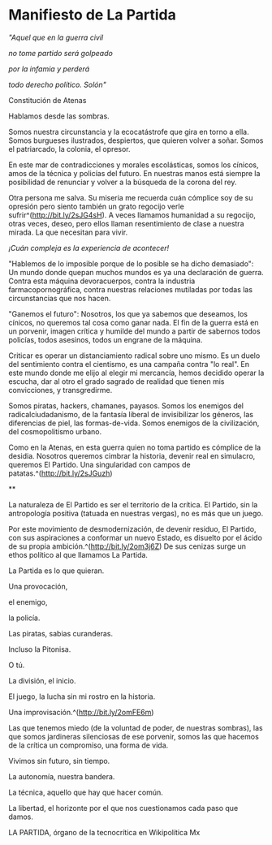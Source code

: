 # Manifiesto de La Partida

*"Aquel que en la guerra civil*

*no tome partido será golpeado*

*por la infamia y perderá*

*todo derecho político. Solón"*

Constitución de Atenas

Hablamos desde las sombras.

Somos nuestra circunstancia y la ecocatástrofe que gira en torno a ella.
Somos burgueses ilustrados, despiertos, que quieren volver a soñar.
Somos el patriarcado, la colonia, el opresor.

En este mar de contradicciones y morales escolásticas, somos los
cínicos, amos de la técnica y policías del futuro. En nuestras manos
está siempre la posibilidad de renunciar y volver a la búsqueda de la
corona del rey.

Otra persona me salva. Su miseria me recuerda cuán cómplice soy de su
opresión pero siento también un grato regocijo verle sufrir^(http://bit.ly/2sJG4sH). A veces
llamamos humanidad a su regocijo, otras veces, deseo, pero ellos llaman
resentimiento de clase a nuestra mirada. La que necesitan para vivir.

*¡Cuán compleja es la experiencia de acontecer!*

"Hablemos de lo imposible porque de lo posible se ha dicho demasiado":
Un mundo donde quepan muchos mundos es ya una declaración de guerra.
Contra esta máquina devoracuerpos, contra la industria
farmacopornográfica, contra nuestras relaciones mutiladas por todas las
circunstancias que nos hacen.

"Ganemos el futuro": Nosotros, los que ya sabemos que deseamos, los
cínicos, no queremos tal cosa como ganar nada. El fin de la guerra está
en un porvenir, imagen crítica y humilde del mundo a partir de sabernos
todos policías, todos asesinos, todos un engrane de la máquina.

Criticar es operar un distanciamiento radical sobre uno mismo. Es un
duelo del sentimiento contra el cientismo, es una campaña contra "lo
real". En este mundo donde me elijo al elegir mi mercancía, hemos
decidido operar la escucha, dar al otro el grado sagrado de realidad que
tienen mis convicciones, y transgredirme.

Somos piratas, hackers, chamanes, payasos. Somos los enemigos del
radicalciudadanismo, de la fantasía liberal de invisibilizar los
géneros, las diferencias de piel, las formas-de-vida. Somos enemigos de
la civilización, del cosmopolitismo urbano.

Como en la Atenas, en esta guerra quien no toma partido es cómplice de
la desidia. Nosotros queremos cimbrar la historia, devenir real en
simulacro, queremos El Partido. Una singularidad con campos de
patatas.^(http://bit.ly/2sJGuzh)

\*\*

La naturaleza de El Partido es ser el territorio de la crítica. El
Partido, sin la antropología positiva (tatuada en nuestras vergas), no
es más que un juego.

Por este movimiento de desmodernización, de devenir residuo, El Partido,
con sus aspiraciones a conformar un nuevo Estado, es disuelto por el
ácido de su propia ambición.^(http://bit.ly/2om3j6Z) De sus cenizas surge un ethos político
al que llamamos La Partida.

La Partida es lo que quieran.

Una provocación,

el enemigo,

la policía.

Las piratas, sabias curanderas.

Incluso la Pitonisa.

O tú.

La división, el inicio.

El juego, la lucha sin mi rostro en la historia.

Una improvisación.^(http://bit.ly/2omFE6m)

Las que tenemos miedo (de la voluntad de poder, de nuestras sombras),
las que somos jardineras silenciosas de ese porvenir, somos las que
hacemos de la crítica un compromiso, una forma de vida.

Vivimos sin futuro, sin tiempo.

La autonomía, nuestra bandera.

La técnica, aquello que hay que hacer común.

La libertad, el horizonte por el que nos cuestionamos cada paso que
damos.

LA PARTIDA, órgano de la tecnocrítica en Wikipolítica Mx
